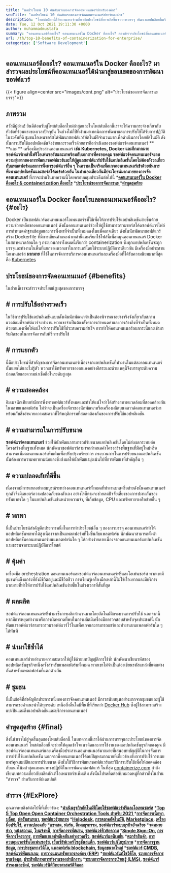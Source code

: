 ```yaml
---
title: "ผลประโยชน์ 10 อันดับแรกของการจัดคอนเทนเนอร์สำหรับองค์กร" 
seoTitle: "ผลประโยชน์ 10 อันดับแรกของการจัดคอนเทนเนอร์สำหรับองค์กร" 
description: "โพสต์บล็อกนี้ให้ความกระจ่างเกี่ยวกับประโยชน์ที่อาจเกิดขึ้นจากการบรรจุ พัฒนาแอปพลิเคชั่นเรียกใช้และปรับขนาดได้ทุกที่ด้วยการควบคุมที่สมบูรณ์และการแยก" 
date: Tue, 12 Oct 2021 19:11:30 +0000
author: muhammadmustafa
summary: "คอนเทนเนอร์คืออะไร? คอนเทนเนอร์ใน Docker คืออะไร? ลองสำรวจประโยชน์ที่คอนเทนเนอร์ได้นำมาสู่ขอบเขตของการพัฒนาซอฟต์แวร์" 
url: /th/top-10-benefits-of-containerization-for-enterprise/
categories: ['Software Development']
---
```


## คอนเทนเนอร์คืออะไร? คอนเทนเนอร์ใน Docker คืออะไร? มาสำรวจผลประโยชน์ที่คอนเทนเนอร์ได้นำมาสู่ขอบเขตของการพัฒนาซอฟต์แวร์

{{< figure align=center src="images/cont.png" alt="ประโยชน์ของการจัดภาชนะบรรจุ">}}


## ภาพรวม
สวัสดีผู้อ่าน! ยินดีต้อนรับสู่โพสต์บล็อกใหม่ล่าสุดและในโพสต์บล็อกนี้เราจะให้ความกระจ่างเกี่ยวกับหัวข้อที่ร้อนแรงของเวลาปัจจุบัน ในช่วงไม่กี่ปีที่ผ่านมาเทคนิคการพัฒนาและการปรับใช้ได้รับการปฏิวัติในระดับที่ดี ชุมชนโอเพนซอร์ซได้พัฒนาซอฟต์แวร์อัตโนมัติจำนวนมากเพื่อดำเนินการโดยอัตโนมัติ ดังนั้นการปรับใช้แอปพลิเคชันจึงง่ายและรวดเร็วด้วยการถือกำเนิดของซอฟต์แวร์คอนเทนเนอร์ ** **และ **  เครื่องมือประสานคอนเทนเนอร์  **เช่น Kubernetes, Docker และอีกมากมาย ซอฟต์แวร์เหล่านี้ฟรีโอเพ่นซอร์สและมาพร้อมกับเอกสารที่ครอบคลุม ซอฟต์แวร์คอนเทนเนอร์จะลบความยุ่งยากของการพัฒนาซอฟต์แวร์และให้ผู้ดูแลซอฟต์แวร์ปรับใช้แอปพลิเคชันโดยไม่ต้องกังวลเกี่ยวกับแพลตฟอร์มและการพึ่งพาซอฟต์แวร์อื่น ๆ ในความเป็นจริงแพ็คเกจคอนเทนเนอร์เข้าด้วยกันการพึ่งพาแอปพลิเคชันและซอร์สโค้ดเข้าด้วยกัน ในทำนองเดียวกันมีประโยชน์มากมายของการจัดคอนเทนเนอร์**   ที่เราจะผ่านในบทความนี้โดยครอบคลุมประเด็นต่อไปนี้
  ***[คอนเทนเนอร์ใน Docker คืออะไร & containerization คืออะไร][1]** 
  *[**ประโยชน์ของการจัดภาชนะ** ][2]
  ***[คำพูดสุดท้าย][3]** 

## คอนเทนเนอร์ใน Docker คืออะไรและคอนเทนเนอร์คืออะไร?   {#อะไร}
Docker เป็นซอฟต์แวร์คอนเทนเนอร์โอเพนซอร์ซที่ใช้เพื่อให้การปรับใช้แอปพลิเคชันง่ายขึ้นด้วยความช่วยเหลือของคอนเทนเนอร์ ดังนั้นคอนเทนเนอร์ช่วยให้ผู้ใช้สามารถรวมซอร์สโค้ดซอฟต์แวร์ไฟล์การกำหนดค่าฐานข้อมูลและการพึ่งพาที่จำเป็นทั้งหมดลงในแพ็คเกจเดียว ดังนั้นนักพัฒนาซอฟต์แวร์สร้าง Dockerfile ที่มีการเขียนคำแนะนำเหล่านี้และเรียกใช้ไฟล์นี้เพื่อหมุนคอนเทนเนอร์ Docker ในสภาพแวดล้อมใด ๆ กระบวนการทั้งหมดนี้เรียกว่า containerization ซึ่งทุกแอปพลิเคชันจะถูกบรรจุและทำงานในพื้นที่แยกของพวกเขาในการแชร์โดยใช้ระบบปฏิบัติการเดียวกัน มีเครื่องมือประสานโอเพนซอร์ส **มากมาย**  ที่ใช้ในการจัดการบริการคอนเทนเนอร์และเครื่องมือที่ได้รับความนิยมมากที่สุดคือ [Kubernetes][4]

## ประโยชน์ของการจัดคอนเทนเนอร์   {#benefits}
ในส่วนนี้เราจะสำรวจประโยชน์สูงสุดของการบรรจุ

## # การปรับใช้อย่างรวดเร็ว
ในวิธีการปรับใช้แอปพลิเคชันแบบดั้งเดิมนักพัฒนาจำเป็นต้องพิจารณาอย่างจริงจังเกี่ยวกับสภาพแวดล้อมที่ซอฟต์แวร์จะทำงาน พวกเขาจำเป็นต้องตั้งค่าการกำหนดค่าและการอ้างอิงที่จำเป็นทั้งหมดด้วยตนเองเพื่อให้แน่ใจว่าการปรับใช้ที่ประสบความสำเร็จ การทำให้คอนเทนเนอร์ลบภาระนี้และเข้ามารับผิดชอบในการจัดการกับพิธีการปรับใช้

## # การแยกตัว
นี่คือประโยชน์ที่สำคัญของการจัดคอนเทนเนอร์เนื่องจากแอปพลิเคชันที่ทำงานในแต่ละคอนเทนเนอร์นั้นแยกได้และไม่รู้ตัว พวกเขาใช้ทรัพยากรของตนเองอย่างอิสระและด้วยเหตุนี้จึงบรรลุระดับความปลอดภัยและความน่าเชื่อถือในระดับสูงสุด

## # **ความสอดคล้อง** 
อิมเมจนักเทียบท่ามีการพึ่งพาซอฟต์แวร์ทั้งหมดและทำให้แน่ใจว่าได้สร้างสภาพแวดล้อมที่สอดคล้องกันในหลายแพลตฟอร์ม ไม่ว่าจะเป็นเครื่องจักรของนักพัฒนาหรือเครื่องผลิตบนคลาวด์คอนเทนเนอร์มาพร้อมกับสิ่งอำนวยความสะดวกที่ให้พฤติกรรมที่สอดคล้องกันของการปรับใช้แอปพลิเคชัน

## # ความสามารถในการปรับขนาด
**ซอฟต์แวร์คอนเทนเนอร์**  ช่วยให้นักพัฒนาสามารถปรับขนาดแอปพลิเคชันโดยไม่ส่งผลกระทบต่อโครงสร้างพื้นฐานทั้งหมด นักพัฒนาซอฟต์แวร์สามารถกำหนดค่าโครงสร้างพื้นฐานที่มีอยู่ใหม่หรือสามารถเพิ่มคอนเทนเนอร์เพิ่มเติมเพื่อปรับปรุงทรัพยากร กระบวนการในการปรับขนาดแอปพลิเคชันนั้นต้องการความพยายามน้อยลงซึ่งส่งผลให้นักพัฒนามุ่งเน้นไปที่การพัฒนาที่สำคัญอื่น ๆ

## # ความปลอดภัยที่ดีขึ้น
เนื่องจากมีการแยกอย่างสมบูรณ์ระหว่างคอนเทนเนอร์ทั้งหมดที่ทำงานบนเครือข่ายดังนั้นคอนเทนเนอร์ทุกตัวจึงมีเลเยอร์ความปลอดภัยของตัวเอง อย่างไรก็ตามจะช่วยลดปัจจัยเสี่ยงของการปะทะกันของทรัพยากรใด ๆ ในแอปพลิเคชันเช่นหน่วยความจำ, ที่เก็บข้อมูล, CPU และทรัพยากรเครือข่ายอื่น ๆ

## # พกพา
นี่เป็นประโยชน์สำคัญอีกประการหนึ่งในการทำประโยชน์อื่น ๆ ของการบรรจุ คอนเทนเนอร์ทำให้แอปพลิเคชันพกพาได้สูงเนื่องจากเป็นแพลตฟอร์มที่ไม่ขึ้นกับแพลตฟอร์ม นักพัฒนาสามารถตั้งค่าแอปพลิเคชันคอนเทนเนอร์บนแพลตฟอร์มใด ๆ ได้อย่างง่ายดายเนื่องจากคอนเทนเนอร์แอปพลิเคชันนามธรรมจากระบบปฏิบัติการโฮสต์

## # **คุ้มค่า** 
เครื่องมือ orchestration คอนเทนเนอร์และซอฟต์แวร์คอนเทนเนอร์ฟรีและโอเพ่นซอร์ส พวกเขามีชุมชนที่แข็งแกร่งที่ยังมีชีวิตอยู่และมีชีวิตชีวา การเรียนรู้เครื่องมือเหล่านี้ไม่ใช่เรื่องยากและมีบริการมากมายที่ทำให้การปรับใช้แอปพลิเคชันง่ายขึ้นในช่วงเวลาที่สั้นที่สุด

## # ผลผลิต
ซอฟต์แวร์คอนเทนเนอร์ฟรีนำมาซึ่งการผลิตจำนวนมากโดยอัตโนมัติกระบวนการปรับใช้ นอกจากนี้หากมีการหยุดทำงานหรือการผิดพลาดที่พบในการผลิตมีเครื่องมือตรวจสอบสำหรับจุดประสงค์นี้ นักพัฒนาซอฟต์แวร์สามารถรวมซอฟต์แวร์ไว้ในแพ็คเกจและสามารถแชร์และทำงานบนแพลตฟอร์มใด ๆ ได้ทันที

## # นำมาใช้ซ้ำได้
คอนเทนเนอร์ช่วยอำนวยความสะดวกให้ผู้ใช้ด้วยบทบัญญัติการใช้ซ้ำ นักพัฒนาเขียนรหัสของแอปพลิเคชันธุรกิจหนึ่งครั้งสำหรับแพลตฟอร์มทั้งหมด พวกเขาไม่จำเป็นต้องเขียนรหัสแหล่งที่แตกต่างกันสำหรับแพลตฟอร์มที่แตกต่างกัน

## # ชุมชน
นี่เป็นข้อดีที่สำคัญอีกประการหนึ่งของการจัดคอนเทนเนอร์ มีการสนับสนุนอย่างมากจากชุมชนและผู้ใช้สามารถขอคำแนะนำได้ทุกระดับ เหนือสิ่งอื่นใดมีพื้นที่ที่เรียกว่า [Docker Hub][5] ซึ่งผู้ใช้สามารถสร้างแบ่งปันและดึงแอปพลิเคชันและบริการคอนเทนเนอร์

## คำพูดสุดท้าย   {#final}
สิ่งนี้นำเราไปสู่จุดสิ้นสุดของโพสต์บล็อกนี้ ในบทความนี้เราได้ผ่านการบรรจุและประโยชน์ของการจัดคอนเทนเนอร์ โพสต์บล็อกนี้จะช่วยให้คุณเข้าใจแนวคิดและการใช้งานของแอปพลิเคชันธุรกิจของคุณ มีซอฟต์แวร์คอนเทนเนอร์และเครื่องมือประสานคอนเทนเนอร์มากมายที่เสนอบทบัญญัติในการจัดการการปรับใช้แอปพลิเคชัน นอกจากนี้คอนเทนเนอร์ได้ลบปัญหามากมายที่เกี่ยวข้องกับการปรับใช้การเผยแพร่คุณสมบัติและการปรับขนาด ดังนั้นใช้วิธีการพัฒนาซอฟต์แวร์และวิธีการปรับใช้เพื่อให้สอดคล้องกับแนวโน้มล่าสุดและแนวทางปฏิบัติในการพัฒนาซอฟต์แวร์
ในที่สุด [containerize.com][6] กำลังเขียนบทความเกี่ยวกับผลิตภัณฑ์โอเพนซอร์ซเพิ่มเติม ดังนั้นโปรดติดต่อกับหมวดหมู่ที่กล่าวถึงในส่วน "สำรวจ" สำหรับการอัปเดตปกติ

## สำรวจ   {#ExPlore}
คุณอาจพบลิงค์ต่อไปนี้ที่เกี่ยวข้อง:
  ***[][7][ดำเนินธุรกิจอัตโนมัติโดยใช้ซอฟต์แวร์ฟรีและโอเพนซอร์ส][7]** 
  *[**Top 5 Top Open Open Container Orchestration Tools สำหรับ 2021** ][8]
  ***[][7][การจัดการเนื้อหา][9], [บล็อก][10], [ฟอรัมสนทนา][11], [ซอฟต์แวร์สุขภาพ][12]** 
  ***[][7][Helpdesk][13], [การตลาดอัตโนมัติ][14], [Marketplace][15], [เครื่องมือปรับใช้][16], [ความปลอดภัย][17]** 
  ***[][7][แชทสด][18], [ฟอร์ม][19], [อีเมลธุรกรรม][20], [ซอฟต์แวร์ระบบธุรกิจอัจฉริยะ][21]** 
  ***[][7][จดหมายข่าว][22], [หน้าสถานะ][23], [ใบแจ้งหนี้][24], [การจัดการรหัสผ่าน][25], [ซอฟต์แวร์คิวข้อความ][26]** 
  ***[][7][Single Sign-On][27], [การจัดการโครงการ][28], [การพัฒนาแอปพลิเคชันอย่างรวดเร็ว][29], [ซอฟต์แวร์แอนิเมชั่น][30]** 
  ***[][7][ตะกร้าสินค้า][31], [การควบคุมเวอร์ชันโอเพ่นซอร์ส][32], [เว็บเซิร์ฟเวอร์โซลูชันสแต็ก][33], [ซอฟต์แวร์แก้ไขรูปภาพ][34]** 
  ***[][7][การจัดการฐานข้อมูล][35], [การประชุมทางวิดีโอ][36], [แพลตฟอร์ม blockchain][37], [ข้อมูลขนาดใหญ่][38]** 
  ***[][7][ซอฟต์แวร์ CMDB][39], [ซอฟต์แวร์พัฒนาเกม][40], [การวางแผนทรัพยากรองค์กร (ERP)][41]** 
  ***[][7][ซอฟต์แวร์แก้ไขวิดีโอ][42], [ระบบการจัดการฐานข้อมูล][43], [ประสิทธิภาพการทำงานของสำนักงาน][44]** 
  ***[][7][ระบบการจัดการการเรียนรู้ (LMS)][45], [ซอฟต์แวร์สำรองและซิงค์][46], [ซอฟต์แวร์นิติวิทยาศาสตร์ดิจิตอล][47]** 

  
[1]: #what
[2]: #benefits
[3]: #final
[4]: https://kubernetes.io/
[5]: https://hub.docker.com/
[6]: https://www.containerize.com/
[7]: https://blog.containerize.com/blogging/automate-business-operations-using-open-source-software/
[8]: https://blog.containerize.com/2021/10/11/top-5-open-source-container-orchestration-tools-for-2021/
[9]: https://products.containerize.com/content-management/
[10]: https://products.containerize.com/blogging/
[11]: https://products.containerize.com/discussion-forum/
[12]: https://products.containerize.com/healthcare-technologies/
[13]: https://products.containerize.com/helpdesk/
[14]: https://products.containerize.com/marketing-automation/
[15]: https://products.containerize.com/marketplace/
[16]: https://products.containerize.com/deployment-tools/
[17]: https://products.containerize.com/security-testing-tools/
[18]: https://products.containerize.com/live-chat/
[19]: https://products.containerize.com/form/
[20]: https://products.containerize.com/transactional-email/
[21]: https://products.containerize.com/business-intelligence/
[22]: https://products.containerize.com/newsletter/
[23]: https://products.containerize.com/status/
[24]: https://products.containerize.com/invoicing/
[25]: https://products.containerize.com/password-management/
[26]: https://products.containerize.com/message-queue-software/
[27]: https://products.containerize.com/single-sign-on/
[28]: https://products.containerize.com/project-management/
[29]: https://products.containerize.com/rad/
[30]: https://products.containerize.com/animation-software/
[31]: https://products.containerize.com/ecommerce/
[32]: https://products.containerize.com/version-control/
[33]: https://products.containerize.com/solution-stack/
[34]: https://products.containerize.com/photo-editing-software/
[35]: https://products.containerize.com/database-management/
[36]: https://products.containerize.com/video-conferencing/
[37]: https://products.containerize.com/blockchain-platforms/
[38]: https://products.containerize.com/big-data/
[39]: https://products.containerize.com/cmdb-software/
[40]: https://products.containerize.com/game-development-software/
[41]: https://products.containerize.com/erp/
[42]: https://products.containerize.com/video-editing-software/
[43]: https://products.containerize.com/database-management-system/
[44]: https://products.containerize.com/office-productivity/
[45]: https://products.containerize.com/lms/
[46]: https://products.containerize.com/backup-and-sync/
[47]: https://products.containerize.com/digital-forensic-software/
